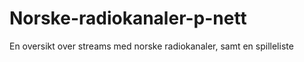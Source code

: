 # Norske-radiokanaler-p-nett
En oversikt over streams med norske radiokanaler, samt en spilleliste

